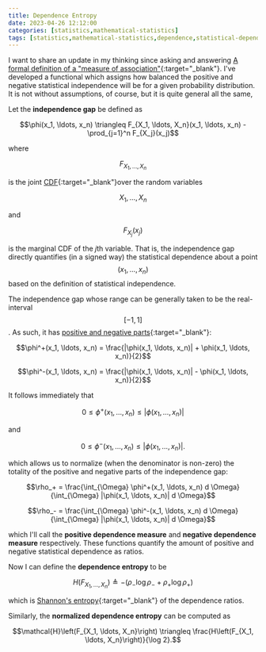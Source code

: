 ```yaml
---
title: Dependence Entropy
date: 2023-04-26 12:12:00
categories: [statistics,mathematical-statistics]
tags: [statistics,mathematical-statistics,dependence,statistical-dependence,mutual-dependence,shannon-entropy,information-theory,calculus,probability-theory]
---
```


I want to share an update in my thinking since asking and answering [A formal definition of a "measure of association"](https://stats.stackexchange.com/q/534454/69508){:target="_blank"}. I've developed a functional which assigns how balanced the positive and negative statistical independence will be for a given probability distribution. It is not without assumptions, of course, but it is quite general all the same,

Let the **independence gap** be defined as 

$$\phi(x_1, \ldots, x_n) \triangleq F_{X_1, \ldots, X_n}(x_1, \ldots, x_n) - \prod_{j=1}^n F_{X_j}(x_j)$$

where 

$$F_{X_1, \ldots, X_n}$$

is the joint [CDF](https://en.wikipedia.org/wiki/Cumulative_distribution_function){:target="_blank"}over the random variables 

$$X_1, \ldots, X_n$$ 

and 

$$F_{X_j}(x_j)$$

is the marginal CDF of the $j$th variable. That is, the independence gap directly quantifies (in a signed way) the statistical dependence about a point $$(x_1, \ldots, x_n)$$ based on the definition of statistical independence.

The independence gap whose range can be generally taken to be the real-interval $$[-1,1]$$. As such, it has [positive and negative parts](https://en.wikipedia.org/wiki/Positive_and_negative_parts){:target="_blank"}:

$$\phi^+(x_1, \ldots, x_n) = \frac{|\phi(x_1, \ldots, x_n)| + \phi(x_1, \ldots, x_n)}{2}$$

$$\phi^-(x_1, \ldots, x_n) = \frac{|\phi(x_1, \ldots, x_n)| - \phi(x_1, \ldots, x_n)}{2}$$

It follows immediately that 

$$0 \leq \phi^+(x_1, \ldots, x_n) \leq |\phi(x_1, \ldots, x_n)|$$

and

$$0 \leq \phi^-(x_1, \ldots, x_n) \leq |\phi(x_1, \ldots, x_n)|.$$

which allows us to normalize (when the denominator is non-zero) the totality of the positive and negative parts of the independence gap:

$$\rho_+ = \frac{\int_{\Omega} \phi^+(x_1, \ldots, x_n) d \Omega}{\int_{\Omega} |\phi(x_1, \ldots, x_n)| d \Omega}$$

$$\rho_- = \frac{\int_{\Omega} \phi^-(x_1, \ldots, x_n) d \Omega}{\int_{\Omega} |\phi(x_1, \ldots, x_n)| d \Omega}$$

which I'll call the **positive dependence measure** and **negative dependence measure** respectively. These functions quantify the amount of positive and negative statistical dependence as ratios.

Now I can define the **dependence entropy** to be

$$H\left(F_{X_1, \ldots, X_n}\right) \triangleq -\left( \rho_- \log \rho_- + \rho_+ \log \rho_+ \right)$$

which is [Shannon's entropy](https://en.wikipedia.org/wiki/Entropy_(information_theory)){:target="_blank"} of the dependence ratios.

Similarly, the **normalized dependence entropy** can be computed as 

$$\mathcal{H}\left(F_{X_1, \ldots, X_n}\right) \triangleq \frac{H\left(F_{X_1, \ldots, X_n}\right)}{\log 2}.$$
